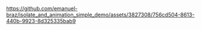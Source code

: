 

https://github.com/emanuel-braz/isolate_and_animation_simple_demo/assets/3827308/756cd504-8613-440b-9923-8d325335bab9

